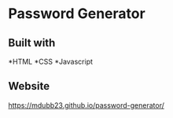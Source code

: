# Password Generator

## Built with
*HTML
*CSS
*Javascript

## Website
https://mdubb23.github.io/password-generator/
